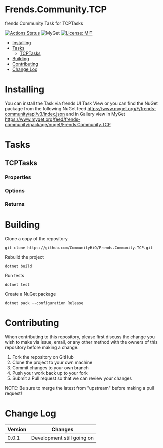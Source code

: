# Frends.Community.TCP

frends Community Task for TCPTasks

[![Actions Status](https://github.com/CommunityHiQ/Frends.Community.TCP/workflows/PackAndPushAfterMerge/badge.svg)](https://github.com/CommunityHiQ/Frends.Community.TCP/actions) ![MyGet](https://img.shields.io/myget/frends-community/v/Frends.Community.TCP) [![License: MIT](https://img.shields.io/badge/License-MIT-yellow.svg)](https://opensource.org/licenses/MIT) 

- [Installing](#installing)
- [Tasks](#tasks)
     - [TCPTasks](#TCPTasks)
- [Building](#building)
- [Contributing](#contributing)
- [Change Log](#change-log)

# Installing

You can install the Task via frends UI Task View or you can find the NuGet package from the following NuGet feed
https://www.myget.org/F/frends-community/api/v3/index.json and in Gallery view in MyGet https://www.myget.org/feed/frends-community/package/nuget/Frends.Community.TCP

# Tasks

## TCPTasks


### Properties


### Options


### Returns


# Building

Clone a copy of the repository

`git clone https://github.com/CommunityHiQ/Frends.Community.TCP.git`

Rebuild the project

`dotnet build`

Run tests

`dotnet test`

Create a NuGet package

`dotnet pack --configuration Release`

# Contributing
When contributing to this repository, please first discuss the change you wish to make via issue, email, or any other method with the owners of this repository before making a change.

1. Fork the repository on GitHub
2. Clone the project to your own machine
3. Commit changes to your own branch
4. Push your work back up to your fork
5. Submit a Pull request so that we can review your changes

NOTE: Be sure to merge the latest from "upstream" before making a pull request!

# Change Log

| Version | Changes |
| ------- | ------- |
| 0.0.1   | Development still going on |
